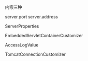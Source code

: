 内嵌三种

server.port
server.address

ServerProperties

EmbeddedServletContainerCustomizer

AccessLogValue

TomcatConnectionCustomizer
